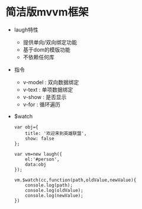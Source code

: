 # 简洁版mvvm框架 
 - laugh特性
     - 提供单向/双向绑定功能
     - 基于dom的模版功能
     - 不依赖任何库
     
 - 指令
    - v-model : 双向数据绑定
    - v-text : 单项数据绑定
    - v-show : 是否显示
    - v-for : 循环遍历
 - $watch
    ```
    var obj={
        title: '欢迎来到英雄联盟',
        show: false
    };
    
    var vm=new laugh({
        el:'#person',
        data:obj
    });
    
    vm.$watch(cc,function(path,oldValue,newValue){
        console.log(path);
        console.log(oldValue);
        console.log(newValue);
    })
    
    ```